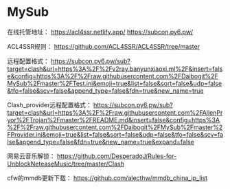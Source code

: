 # MySub
在线托管地址：
https://acl4ssr.netlify.app/
https://subcon.py6.pw/

ACL4SSR规则：
https://github.com/ACL4SSR/ACL4SSR/tree/master

远程配置格式：
https://subcon.py6.pw/sub?target=clash&url=https%3A%2F%2Fv2ray.banyunxiaoxi.ml%2F&insert=false&config=https%3A%2F%2Fraw.githubusercontent.com%2FDaibogit%2FMySub%2Fmaster%2FTest.ini&emoji=true&list=false&sort=false&udp=false&tfo=false&scv=false&append_type=false&fdn=true&new_name=true

Clash_provider远程配置格式：
https://subcon.py6.pw/sub?target=clash&url=https%3A%2F%2Fraw.githubusercontent.com%2FAllenPryor%2FTrojan%2Fmaster%2FREADME.md&insert=false&config=https%3A%2F%2Fraw.githubusercontent.com%2FDaibogit%2FMySub%2Fmaster%2FProvider.ini&emoji=true&list=false&sort=false&udp=false&tfo=false&scv=false&append_type=false&fdn=true&new_name=true&expand=false

网易云音乐解锁：
https://github.com/DesperadoJ/Rules-for-UnblockNeteaseMusic/tree/master/Clash

cfw的mmdb更新下载：
https://github.com/alecthw/mmdb_china_ip_list
